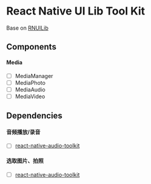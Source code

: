# React Native UI Lib Tool Kit

Base on [RNUILib](https://github.com/wix/react-native-ui-lib)

## Components

#### Media
- [ ] MediaManager
- [ ] MediaPhoto
- [ ] MediaAudio
- [ ] MediaVideo

## Dependencies

#### 音频播放/录音
- [ ] [react-native-audio-toolkit](https://github.com/rnui-toolkit/react-native-audio-toolkit)

#### 选取图片、拍照
- [ ] [react-native-audio-toolkit](https://github.com/rnui-toolkit/react-native-audio-toolkit)
